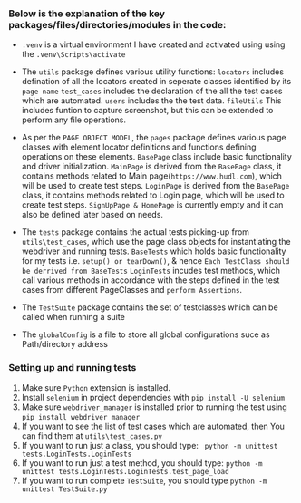 
### Below is the explanation of the key packages/files/directories/modules in the code:
- `.venv` is a virtual environment I have created and activated using using the `.venv\Scripts\activate `

- The `utils` package defines various utility functions:
    `locators` includes defination of all the locators created in seperate classes identified by its `page name`
    `test_cases` includes the declaration of the all the test cases which are automated.
    `users` includes the the test data.
    `fileUtils` This includes funtion to capture screenshot, but this can be extended to perform any file operations.

- As per the `PAGE OBJECT MODEL`, the `pages` package defines various page classes with element locator definitions and functions defining operations on these elements.
    `BasePage` class include basic functionality and driver initialization.
    `MainPage` is derived from the `BasePage` class, it contains methods related to Main page(`https://www.hudl.com`), which will be used to create test steps.
    `LoginPage` is derived from the `BasePage` class, it contains methods related to Login page, which will be used to create test steps.
    `SignUpPage & HomePage` is currently empty and it can also be defined later based on needs.

- The `tests` package contains the actual tests picking-up from `utils\test_cases`, which use the page class objects for instantiating the webdriver and running tests.
     `BaseTests` which holds basic functionality for my tests i.e. `setup() or tearDown()`, &  hence `Each TestClass should be derrived from BaseTests`
     `LoginTests` incudes test methods, which call various methods in accordance with the steps defined in the test cases from different PageClasses and `perform Assertions`.

- The `TestSuite` package contains the set of testclasses which can be called when running a suite
- The `globalConfig` is a file to store all global configurations suce as Path/directory address

### Setting up and running tests
1. Make sure `Python` extension is installed.
2. Install `selenium` in project dependencies with `pip install -U selenium`
3. Make sure `webdriver_manager` is installed prior to running the test using `pip install webdriver_manager`
4. If you want to see the list of test cases which are automated, then You can find them at `utils\test_cases.py`
5. If you want to run just a class, you should type: ` python -m unittest tests.LoginTests.LoginTests`
6. If you want to run just a test method, you should type: `python -m unittest tests.LoginTests.LoginTests.test_page_load`
7. If you want to run complete `TestSuite`, you should type `python -m unittest TestSuite.py`

